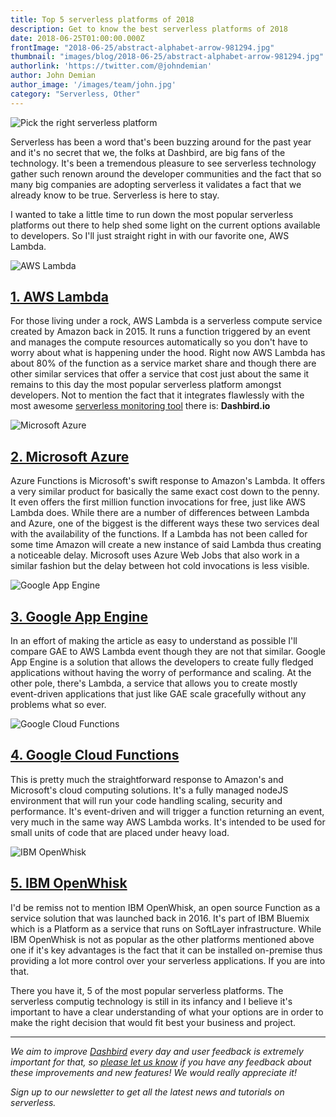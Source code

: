 ```yaml
---
title: Top 5 serverless platforms of 2018
description: Get to know the best serverless platforms of 2018
date: 2018-06-25T01:00:00.000Z
frontImage: "2018-06-25/abstract-alphabet-arrow-981294.jpg"
thumbnail: "images/blog/2018-06-25/abstract-alphabet-arrow-981294.jpg"
authorlink: 'https://twitter.com/@johndemian'
author: John Demian
author_image: '/images/team/john.jpg'
category: "Serverless, Other"
---
```


<!-- add this above the ---
# canonical: https://addcanonicalurlhere
-->

![Pick the right serverless platform](/images/blog/2018-06-25/abstract-alphabet-arrow-981294.jpg)

Serverless has been a word that's been buzzing around for the past year and it's no secret that we, the folks at Dashbird, are big fans of the technology. It's been a tremendous pleasure to see serverless technology gather such renown around the developer communities and the fact that so many big companies are adopting serverless it validates a fact that we already know to be true. Serverless is here to stay.

I wanted to take a little time to run down the most popular serverless platforms out there to help shed some light on the current options available to developers. So I'll just straight right in with our favorite one, AWS Lambda.


![AWS Lambda](/images/blog/2018-06-25/aws-lambda.jpg)

<h2><a href="https://aws.amazon.com/lambda/">1. AWS Lambda</a></h2>

For those living under a rock, AWS Lambda is a serverless compute service created by Amazon back in 2015. It runs a function triggered by an event and manages the compute resources automatically so you don't have to worry about what is happening under the hood. Right now AWS Lambda has about 80% of the function as a service market share and though there are other similar services that offer a service that cost just about the same it remains to this day the most popular serverless platform amongst developers. Not to mention the fact that it integrates flawlessly with the most awesome <a href="https://dashbird.io/blog/serverless-monitoring-tools-2018/">serverless monitoring tool</a> there is: <strong>Dashbird.io</strong>


![Microsoft Azure](/images/blog/2018-06-25/azure_functions_featured_image.png)

<h2><a href="https://azure.microsoft.com/en-us/">2. Microsoft Azure</a></h2>

Azure Functions is Microsoft's swift response to Amazon's Lambda. It offers a very similar product for basically the same exact cost down to the penny. It even offers the first million function invocations for free, just like AWS Lambda does. While there are a number of differences between Lambda and Azure, one of the biggest is the different ways these two services deal with the availability of the functions. If a Lambda has not been called for some time Amazon will create a new instance of said Lambda thus creating a noticeable delay. Microsoft uses Azure Web Jobs that also work in a similar fashion but the delay between hot cold invocations is less visible.

![Google App Engine](/images/blog/2018-06-25/GAE.png)

<h2><a href="https://cloud.google.com/appengine/">3. Google App Engine</a></h2>

In an effort of making the article as easy to understand as possible I'll compare GAE to AWS Lambda event though they are not that similar. Google App Engine is a solution that allows the developers to create fully fledged applications without having the worry of performance and scaling. At the other pole, there's Lambda, a service that allows you to create mostly event-driven applications that just like GAE scale gracefully without any problems what so ever.

![Google Cloud Functions](/images/blog/2018-06-25/google-cloud.jpg)

<h2><a href="https://cloud.google.com/functions/">4. Google Cloud Functions</a></h2>

This is pretty much the straightforward response to Amazon's and Microsoft's cloud computing solutions. It's a fully managed nodeJS environment that will run your code handling scaling, security and performance. It's event-driven and will trigger a function returning an event, very much in the same way AWS Lambda works. It's intended to be used for small units of code that are placed under heavy load.

![IBM OpenWhisk](/images/blog/2018-06-25/ibm2-1100x360.jpg)

<h2><a href="https://console.bluemix.net/openwhisk/">5. IBM OpenWhisk</a></h2>

I'd be remiss not to mention IBM OpenWhisk, an open source Function as a service solution that was launched back in 2016. It's part of IBM Bluemix which is a Platform as a service that runs on SoftLayer infrastructure. While IBM OpenWhisk is not as popular as the other platforms mentioned above one if it's key advantages is the fact that it can be installed on-premise thus providing a lot more control over your serverless applications. If you are into that.

There you have it, 5 of the most popular serverless platforms. The serverless computig technology is still in its infancy and I believe it's important to have a clear understanding of what your options are in order to make the right decision that would fit best your business and project.
___

_We aim to improve [Dashbird](https://dashbird.io/) every day and user feedback is extremely important for that, so [please let us know](mailto:support@dashbird.io) if you have any feedback about these improvements and new features! We would really appreciate it!_

_Sign up to our newsletter to get all the latest news and tutorials on serverless._